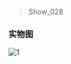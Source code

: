 > Show_028

### 实物图

![1](https://github.com/justin183/relax/blob/master/show_028/show_028_01.jpg)

